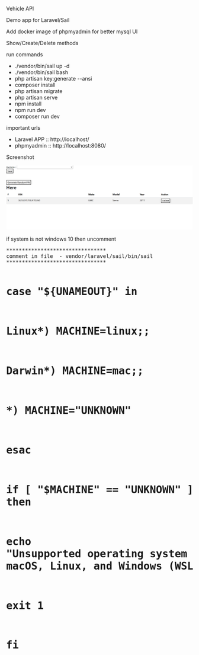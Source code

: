 <p>Vehicle API</p>
<p>Demo app for Laravel/Sail</p>
<p>Add docker image of phpmyadmin for better mysql UI</p>
<p>Show/Create/Delete methods</p>
<p>run commands</p>
<ul>
    <li>./vendor/bin/sail up -d</li>
    <li>./vendor/bin/sail bash</li>
    <li>php artisan key:generate --ansi</li>
    <li>composer install</li>
    <li>php artisan migrate</li>
    <li>php artisan serve</li>
    <li>npm install</li>
    <li>npm run dev</li>
    <li>composer run dev</li>
</ul>

<p>important urls</p>
<ul>
    <li>Laravel APP :: http://localhost/</li>
    <li>phpmyadmin :: http://localhost:8080/</li>
</ul>

<p>Screenshot</p>
<img src="screenshot.png" />


<p>if system is not windows 10 then uncomment</p>
<pre>
********************************
comment in file  - vendor/laravel/sail/bin/sail 
********************************

# case "${UNAMEOUT}" in
#     Linux*)             MACHINE=linux;;
#     Darwin*)            MACHINE=mac;;
#     *)                  MACHINE="UNKNOWN"
# esac

# if [ "$MACHINE" == "UNKNOWN" ]; then
#     echo "Unsupported operating system [$(uname -s)]. Laravel Sail supports macOS, Linux, and Windows (WSL2)." >&2

#     exit 1
# fi
</pre>
